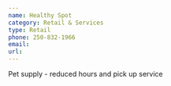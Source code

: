 ```yaml
---
name: Healthy Spot
category: Retail & Services
type: Retail
phone: 250-832-1966
email: 
url: 
---
```


Pet supply - reduced hours and pick up service